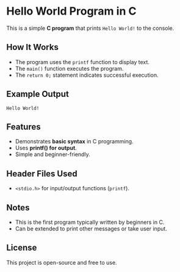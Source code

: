 # Hello World Program in C

This is a simple **C program** that prints `Hello World!` to the console.

## How It Works
- The program uses the `printf` function to display text.
- The `main()` function executes the program.
- The `return 0;` statement indicates successful execution.


## Example Output
```
Hello World!
```

## Features
- Demonstrates **basic syntax** in C programming.
- Uses **printf() for output**.
- Simple and beginner-friendly.

## Header Files Used
- `<stdio.h>` for input/output functions (`printf`).

## Notes
- This is the first program typically written by beginners in C.
- Can be extended to print other messages or take user input.

## License
This project is open-source and free to use.

